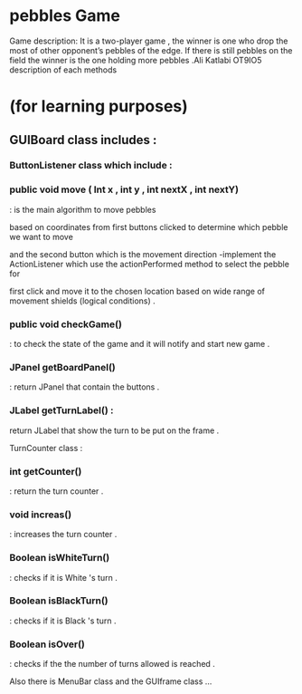 # pebbles Game

Game description:
It is a two-player game , the winner is one who drop the most of other opponent’s pebbles of the edge.
If there is still pebbles on the field the winner is the one holding more pebbles .Ali Katlabi OT9IO5
description of each methods

# (for learning purposes) 

## GUIBoard class includes :

### ButtonListener class which include :

### public void move ( Int x , int y , int nextX , int nextY) 
: is the main algorithm to move pebbles

based on coordinates from first buttons clicked to determine which pebble we want to move

and the second button which is the movement direction
-implement the ActionListener which use the actionPerformed method to select the pebble for

first click and move it to the chosen location based on wide range of movement shields (logical
conditions) .
### public void checkGame()
: to check the state of the game and it will notify and start new
game .

### JPanel getBoardPanel() 
: return JPanel that contain the buttons .

### JLabel getTurnLabel() : 
return JLabel that show the turn to be put on the frame .

TurnCounter class :
### int getCounter() 
: return the turn counter .

### void increas() 
: increases the turn counter .

### Boolean isWhiteTurn() 
: checks if it is White 's turn .

### Boolean isBlackTurn() 
: checks if it is Black 's turn .

### Boolean isOver() 
: checks if the the number of turns allowed is reached .

Also there is MenuBar class and the GUIframe class …
